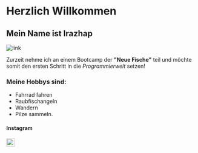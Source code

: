 # Herzlich Willkommen

## Mein Name ist Irazhap

![link](https://scontent-ham3-1.cdninstagram.com/v/t51.2885-19/323681919_145098661681317_545442964422477160_n.jpg?stp=dst-jpg_s320x320&_nc_ht=scontent-ham3-1.cdninstagram.com&_nc_cat=109&_nc_ohc=is5ieKzslLIAX9mo1L9&edm=AOQ1c0wBAAAA&ccb=7-5&oh=00_AfBlNzr2SxqC63mDPiAAveMdPS6MmPkB-jcfHRhs8qW_YQ&oe=6401293A&_nc_sid=8fd12b)

Zurzeit nehme ich an einem Bootcamp der **"Neue Fische"** teil und möchte somit den ersten Schritt in die *Programmierwelt* setzen!

### Meine Hobbys sind:

- Fahrrad fahren
- Raubfischangeln
- Wandern
- Pilze sammeln.

#### Instagram 
<a href="https://www.instagram.com/irajap89/">
  <img align="left" alt="Abhishek's Instagram" width="22px" src="https://raw.githubusercontent.com/hussainweb/hussainweb/main/icons/instagram.png" />
</a>
